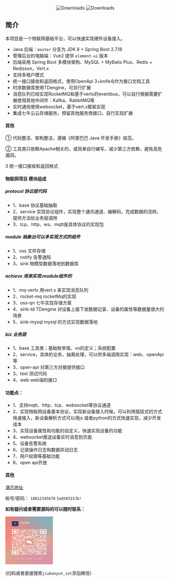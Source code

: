 <p align="center">
 <img src="https://img.shields.io/badge/Spring%20Boot-2.7.18-blue.svg" alt="Downloads">
 <img src="https://img.shields.io/badge/Vue-2.6.14-blue.svg" alt="Downloads">
</p>

##  简介
本项目是一个物联网基础平台，可以快速实现硬件设备接入。

* Java 后端：`master` 分支为 JDK 8 + Spring Boot 2.7.18
* 管理后台的电脑端：Vue2 提供 `element-ui` 版本
* 后端采用 Spring Boot 多模块架构、MySQL + MyBatis Plus、Redis + Redisson，Vert.x
* 支持多租户模式
* 统一接口接收和返回格式，使用OpenApi 3+knife4j作为接口文档工具
* 时序数据库使用TDengine，可另行扩展
* 消息队列已经实现RocketMQ和基于vertx的eventbus，可以自行根据需要扩展使用其他中间件：Kafka、RabbitMQ等
* 实时通信使用websocket，基于vert.x框架实现
* 集成七牛云云存储服务，预留其他服务商接口，自行实现扩展

#### 其他
① 代码整洁、架构整洁，遵循《阿里巴巴 Java 开发手册》规范。

② 工具类只依赖Apache相关的，或简单自行编写，减少第三方依赖，避免高危漏洞。

3 统一接口接收和返回格式


#### 物联网项目 模块组成

##### protocol 协议层代码
- 1、base 协议基础抽取
- 2、service 实现协议组件，实现整个通讯通道、编解码，完成数据的流转。提供方法给业务层调用
- 3、tcp、http、ws、mqtt是具体协议的实现包

##### module 抽象出可以多实现方式的组件
- 1、oss 文件存储
- 2、notify 告警通知
- 3、sink 物模型数据落地到数据库

##### achieve 用来实现 module组件的
- 1、mq-vertx 用vert.x 来实现消息队列
- 2、rocket-mq rocketMq的实现
- 3、oss-qn 七牛实现存储方案
- 4、sink-td TDengine 对设备上报下发数据记录、设备的属性等数据量很大的场景
- 5、sink-mysql mysql 的方式实现数据落地

##### biz 业务层
- 1、base 工具类；基础枚举值、vo的定义；系统配置
- 2、service，具体的业务，抽离处理，可以供多端调用实现：web、openApi等
- 3、open-api 对第三方对接提供接口
- 3、test 测试代码
- 4、web web端的接口

#### 功能点：
- 1、支持mqtt、http、tcp、websocket等协议通道
- 2、实现物联网设备基本协议，实现新设备接入时候，可以利用插拔式的方式快速接入，新设备解析方式可以用js 或者python的方式快速实现，减少开发成本
- 3、实现设备属性和功能的自定义，快速实现设备的功能
- 4、websocket推送设备实时消息到页面
- 5、设备告警系统
- 6、记录操作日志和数据异动日志
- 7、用户权限等基础功能
- 8、open api开放


#### 其他
[演示地址](http://www.jiubankeji.cn/web_iot)

帐号/密码：
`18812345678` `Io@t0315Jb!`

**如有疑问或者需要源码的可以随时联系：**

<img src="./iot-ap/doc/jb_qrcode.jpg" width="150" height="150"/>

(扫码或者直接搜索`jiubanyun_iot`添加微信)